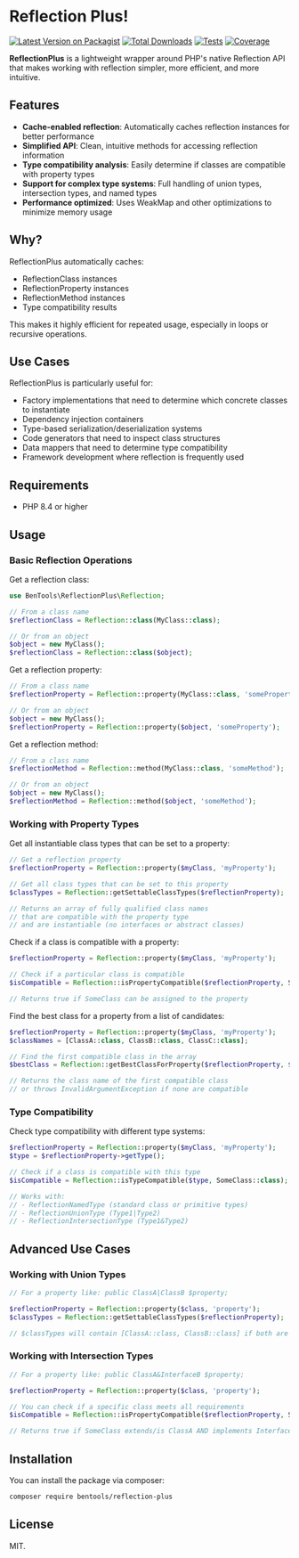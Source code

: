 # Reflection Plus!

[![Latest Version on Packagist](https://img.shields.io/packagist/v/bentools/reflection-plus.svg?style=flat-square)](https://packagist.org/packages/bentools/reflection-plus)
[![Total Downloads](https://img.shields.io/packagist/dt/bentools/reflection-plus.svg?style=flat-square)](https://packagist.org/packages/bentools/reflection-plus)
[![Tests](https://img.shields.io/github/actions/workflow/status/bpolaszek/reflection-plus/ci.yml?branch=main&label=tests&style=flat-square)](https://github.com/bentools/reflection-plus/actions/workflows/run-tests.yml)
[![Coverage](https://codecov.io/gh/bpolaszek/reflection-plus/graph/badge.svg?token=ACv1Uwlqft)](https://codecov.io/gh/bpolaszek/reflection-plus)

**ReflectionPlus** is a lightweight wrapper around PHP's native Reflection API that makes working with reflection simpler, more efficient, and more intuitive.

## Features

- **Cache-enabled reflection**: Automatically caches reflection instances for better performance
- **Simplified API**: Clean, intuitive methods for accessing reflection information
- **Type compatibility analysis**: Easily determine if classes are compatible with property types
- **Support for complex type systems**: Full handling of union types, intersection types, and named types
- **Performance optimized**: Uses WeakMap and other optimizations to minimize memory usage

## Why?

ReflectionPlus automatically caches:

- ReflectionClass instances
- ReflectionProperty instances
- ReflectionMethod instances
- Type compatibility results

This makes it highly efficient for repeated usage, especially in loops or recursive operations.

## Use Cases

ReflectionPlus is particularly useful for:

- Factory implementations that need to determine which concrete classes to instantiate
- Dependency injection containers
- Type-based serialization/deserialization systems
- Code generators that need to inspect class structures
- Data mappers that need to determine type compatibility
- Framework development where reflection is frequently used

## Requirements

- PHP 8.4 or higher

## Usage

### Basic Reflection Operations

Get a reflection class:

```php
use BenTools\ReflectionPlus\Reflection;

// From a class name
$reflectionClass = Reflection::class(MyClass::class);

// Or from an object
$object = new MyClass();
$reflectionClass = Reflection::class($object);
```

Get a reflection property:

```php
// From a class name
$reflectionProperty = Reflection::property(MyClass::class, 'someProperty');

// Or from an object
$object = new MyClass();
$reflectionProperty = Reflection::property($object, 'someProperty');
```

Get a reflection method:

```php
// From a class name
$reflectionMethod = Reflection::method(MyClass::class, 'someMethod');

// Or from an object
$object = new MyClass();
$reflectionMethod = Reflection::method($object, 'someMethod');
```

### Working with Property Types

Get all instantiable class types that can be set to a property:

```php
// Get a reflection property
$reflectionProperty = Reflection::property($myClass, 'myProperty');

// Get all class types that can be set to this property
$classTypes = Reflection::getSettableClassTypes($reflectionProperty);

// Returns an array of fully qualified class names
// that are compatible with the property type
// and are instantiable (no interfaces or abstract classes)
```

Check if a class is compatible with a property:

```php
$reflectionProperty = Reflection::property($myClass, 'myProperty');

// Check if a particular class is compatible
$isCompatible = Reflection::isPropertyCompatible($reflectionProperty, SomeClass::class);

// Returns true if SomeClass can be assigned to the property
```

Find the best class for a property from a list of candidates:

```php
$reflectionProperty = Reflection::property($myClass, 'myProperty');
$classNames = [ClassA::class, ClassB::class, ClassC::class];

// Find the first compatible class in the array
$bestClass = Reflection::getBestClassForProperty($reflectionProperty, $classNames);

// Returns the class name of the first compatible class
// or throws InvalidArgumentException if none are compatible
```

### Type Compatibility

Check type compatibility with different type systems:

```php
$reflectionProperty = Reflection::property($myClass, 'myProperty');
$type = $reflectionProperty->getType();

// Check if a class is compatible with this type
$isCompatible = Reflection::isTypeCompatible($type, SomeClass::class);

// Works with:
// - ReflectionNamedType (standard class or primitive types)
// - ReflectionUnionType (Type1|Type2)
// - ReflectionIntersectionType (Type1&Type2)
```

## Advanced Use Cases

### Working with Union Types

```php
// For a property like: public ClassA|ClassB $property;

$reflectionProperty = Reflection::property($class, 'property');
$classTypes = Reflection::getSettableClassTypes($reflectionProperty);

// $classTypes will contain [ClassA::class, ClassB::class] if both are instantiable
```

### Working with Intersection Types

```php
// For a property like: public ClassA&InterfaceB $property;

$reflectionProperty = Reflection::property($class, 'property');

// You can check if a specific class meets all requirements
$isCompatible = Reflection::isPropertyCompatible($reflectionProperty, SomeClass::class);

// Returns true if SomeClass extends/is ClassA AND implements InterfaceB
```

## Installation

You can install the package via composer:

```bash
composer require bentools/reflection-plus
```

## License

MIT.
